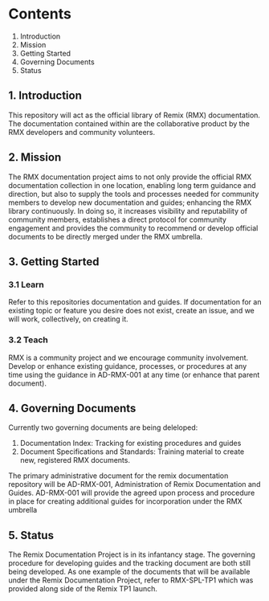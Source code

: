 # Contents
1. Introduction
2. Mission
3. Getting Started 
4. Governing Documents
5. Status

## 1. Introduction
This repository will act as the official library of Remix (RMX) documentation. The documentation contained within are the collaborative product by the RMX developers and community volunteers. 

## 2. Mission
The RMX documentation project aims to not only provide the official RMX documentation collection in one location, enabling long term guidance and direction, but also to supply the tools and processes needed for community members to develop new documentation and guides; enhancing the RMX library continuously. In doing so, it increases visibility and reputability of community members, establishes a direct protocol for community engagement and provides the community to recommend or develop official documents to be directly merged under the RMX umbrella. 

## 3. Getting Started

### 3.1 Learn

Refer to this repositories documentation and guides. If documentation for an existing topic or feature you desire does not exist, create an issue, and we will work, collectively, on creating it.

### 3.2 Teach

RMX is a community project and we encourage community involvement. Develop or enhance existing guidance, processes, or procedures at any time using the guidance in AD-RMX-001 at any time (or enhance that parent document).

## 4. Governing Documents
Currently two governing documents are being deleloped:
1. Documentation Index: Tracking for existing procedures and guides
2. Document Specifications and Standards: Training material to create new, registered RMX documents.

The primary administrative document for the remix documentation repository will be AD-RMX-001, Administration of Remix Documentation and Guides. AD-RMX-001 will provide the agreed upon process and procedure in place for creating additional guides for incorporation under the RMX umbrella

## 5. Status
The Remix Documentation Project is in its infantancy stage. The governing procedure for developing guides and the tracking document are both still being developed. 
As one example of the documents that will be available under the Remix Documentation Project, refer to RMX-SPL-TP1 which was provided along side of the Remix TP1 launch. 